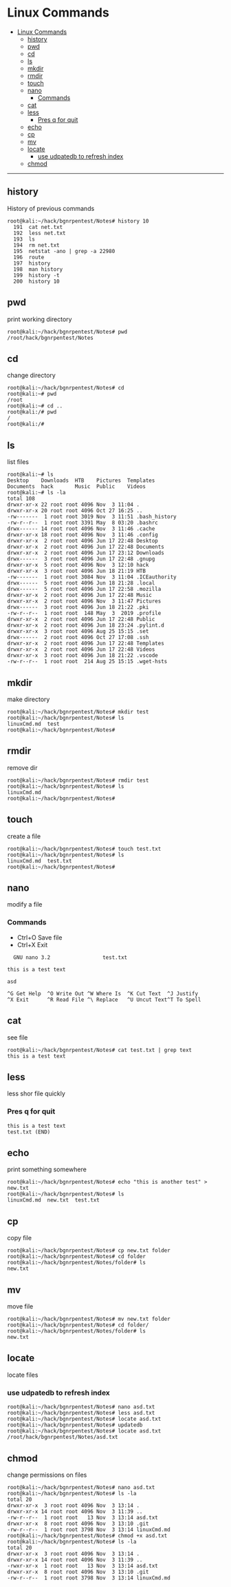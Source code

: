 # Linux Commands
- [Linux Commands](#Linux-Commands)
  - [history](#history)
  - [pwd](#pwd)
  - [cd](#cd)
  - [ls](#ls)
  - [mkdir](#mkdir)
  - [rmdir](#rmdir)
  - [touch](#touch)
  - [nano](#nano)
    - [Commands](#Commands)
  - [cat](#cat)
  - [less](#less)
    - [Pres q for quit](#Pres-q-for-quit)
  - [echo](#echo)
  - [cp](#cp)
  - [mv](#mv)
  - [locate](#locate)
    - [use udpatedb to refresh index](#use-udpatedb-to-refresh-index)
  - [chmod](#chmod)
***

## history
History of previous commands
```shell
root@kali:~/hack/bgnrpentest/Notes# history 10
  191  cat net.txt
  192  less net.txt
  193  ls
  194  rm net.txt
  195  netstat -ano | grep -a 22980
  196  route
  197  history
  198  man history
  199  history -t
  200  history 10
```

## pwd
print working directory 
```shell
root@kali:~/hack/bgnrpentest/Notes# pwd
/root/hack/bgnrpentest/Notes
```
## cd
change directory
```shell
root@kali:~/hack/bgnrpentest/Notes# cd 
root@kali:~# pwd
/root
root@kali:~# cd ..
root@kali:/# pwd
/
root@kali:/# 
```
## ls
list files
```shell
root@kali:~# ls
Desktop    Downloads  HTB    Pictures  Templates
Documents  hack       Music  Public    Videos
root@kali:~# ls -la
total 108
drwxr-xr-x 22 root root 4096 Nov  3 11:04 .
drwxr-xr-x 20 root root 4096 Oct 27 16:25 ..
-rw-------  1 root root 3019 Nov  3 11:51 .bash_history
-rw-r--r--  1 root root 3391 May  8 03:20 .bashrc
drwx------ 14 root root 4096 Nov  3 11:46 .cache
drwxr-xr-x 18 root root 4096 Nov  3 11:46 .config
drwxr-xr-x  2 root root 4096 Jun 17 22:48 Desktop
drwxr-xr-x  2 root root 4096 Jun 17 22:48 Documents
drwxr-xr-x  2 root root 4096 Jun 17 23:12 Downloads
drwx------  3 root root 4096 Jun 17 22:48 .gnupg
drwxr-xr-x  5 root root 4096 Nov  3 12:10 hack
drwxr-xr-x  3 root root 4096 Jun 18 21:19 HTB
-rw-------  1 root root 3084 Nov  3 11:04 .ICEauthority
drwx------  5 root root 4096 Jun 18 21:28 .local
drwx------  5 root root 4096 Jun 17 22:58 .mozilla
drwxr-xr-x  2 root root 4096 Jun 17 22:48 Music
drwxr-xr-x  2 root root 4096 Nov  3 11:47 Pictures
drwx------  3 root root 4096 Jun 18 21:22 .pki
-rw-r--r--  1 root root  148 May  3  2019 .profile
drwxr-xr-x  2 root root 4096 Jun 17 22:48 Public
drwxr-xr-x  2 root root 4096 Jun 18 23:24 .pylint.d
drwxr-xr-x  3 root root 4096 Aug 25 15:15 .set
drwx------  2 root root 4096 Oct 27 17:08 .ssh
drwxr-xr-x  2 root root 4096 Jun 17 22:48 Templates
drwxr-xr-x  2 root root 4096 Jun 17 22:48 Videos
drwxr-xr-x  3 root root 4096 Jun 18 21:22 .vscode
-rw-r--r--  1 root root  214 Aug 25 15:15 .wget-hsts
```
## mkdir
make directory
```shell
root@kali:~/hack/bgnrpentest/Notes# mkdir test
root@kali:~/hack/bgnrpentest/Notes# ls
linuxCmd.md  test
root@kali:~/hack/bgnrpentest/Notes# 
```

## rmdir
remove dir
```shell
root@kali:~/hack/bgnrpentest/Notes# rmdir test
root@kali:~/hack/bgnrpentest/Notes# ls
linuxCmd.md
root@kali:~/hack/bgnrpentest/Notes# 
```
## touch
create a file
```shell
root@kali:~/hack/bgnrpentest/Notes# touch test.txt
root@kali:~/hack/bgnrpentest/Notes# ls
linuxCmd.md  test.txt
root@kali:~/hack/bgnrpentest/Notes# 
```

## nano
modify a file
### Commands
- Ctrl+O Save file
- Ctrl+X Exit

```shell
  GNU nano 3.2                 test.txt                           

this is a test text

asd

^G Get Help  ^O Write Out ^W Where Is  ^K Cut Text  ^J Justify
^X Exit      ^R Read File ^\ Replace   ^U Uncut Text^T To Spell
```

## cat
see file
```shell
root@kali:~/hack/bgnrpentest/Notes# cat test.txt | grep text
this is a test text
```
## less
less shor file quickly
### Pres q for quit
```shell
this is a test text
test.txt (END)
```

## echo
print something somewhere
```shell
root@kali:~/hack/bgnrpentest/Notes# echo "this is another test" > new.txt
root@kali:~/hack/bgnrpentest/Notes# ls
linuxCmd.md  new.txt  test.txt
```
## cp
copy file
```shell
root@kali:~/hack/bgnrpentest/Notes# cp new.txt folder
root@kali:~/hack/bgnrpentest/Notes# cd folder
root@kali:~/hack/bgnrpentest/Notes/folder# ls
new.txt
```

## mv
move file
```shell
root@kali:~/hack/bgnrpentest/Notes# mv new.txt folder
root@kali:~/hack/bgnrpentest/Notes# cd folder/
root@kali:~/hack/bgnrpentest/Notes/folder# ls
new.txt
```
## locate
locate files
### use udpatedb to refresh index
```shel
root@kali:~/hack/bgnrpentest/Notes# nano asd.txt
root@kali:~/hack/bgnrpentest/Notes# less asd.txt 
root@kali:~/hack/bgnrpentest/Notes# locate asd.txt
root@kali:~/hack/bgnrpentest/Notes# updatedb
root@kali:~/hack/bgnrpentest/Notes# locate asd.txt
/root/hack/bgnrpentest/Notes/asd.txt
```

## chmod
change permissions on files
```shell
root@kali:~/hack/bgnrpentest/Notes# nano asd.txt
root@kali:~/hack/bgnrpentest/Notes# ls -la
total 20
drwxr-xr-x  3 root root 4096 Nov  3 13:14 .
drwxr-xr-x 14 root root 4096 Nov  3 11:39 ..
-rw-r--r--  1 root root   13 Nov  3 13:14 asd.txt
drwxr-xr-x  8 root root 4096 Nov  3 13:10 .git
-rw-r--r--  1 root root 3798 Nov  3 13:14 linuxCmd.md
root@kali:~/hack/bgnrpentest/Notes# chmod +x asd.txt
root@kali:~/hack/bgnrpentest/Notes# ls -la
total 20
drwxr-xr-x  3 root root 4096 Nov  3 13:14 .
drwxr-xr-x 14 root root 4096 Nov  3 11:39 ..
-rwxr-xr-x  1 root root   13 Nov  3 13:14 asd.txt
drwxr-xr-x  8 root root 4096 Nov  3 13:10 .git
-rw-r--r--  1 root root 3798 Nov  3 13:14 linuxCmd.md
```









